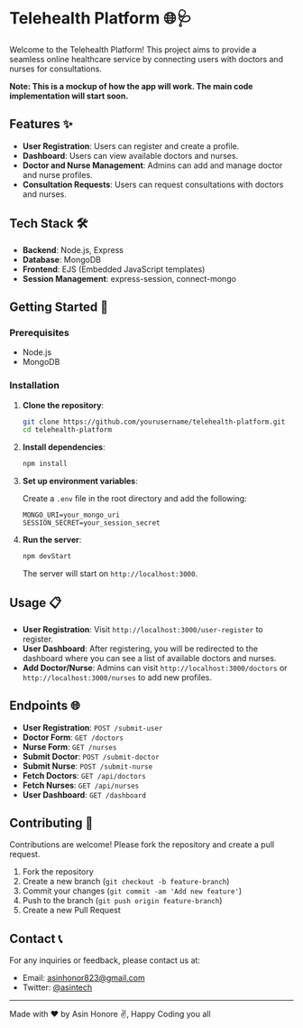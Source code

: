 # Telehealth Platform 🌐🩺

Welcome to the Telehealth Platform! This project aims to provide a seamless online healthcare service by connecting users with doctors and nurses for consultations. 

**Note: This is a mockup of how the app will work. The main code implementation will start soon.**

## Features ✨

- **User Registration**: Users can register and create a profile.
- **Dashboard**: Users can view available doctors and nurses.
- **Doctor and Nurse Management**: Admins can add and manage doctor and nurse profiles.
- **Consultation Requests**: Users can request consultations with doctors and nurses.

## Tech Stack 🛠️

- **Backend**: Node.js, Express
- **Database**: MongoDB
- **Frontend**: EJS (Embedded JavaScript templates)
- **Session Management**: express-session, connect-mongo

## Getting Started 🚀

### Prerequisites

- Node.js
- MongoDB

### Installation

1. **Clone the repository**:

    ```bash
    git clone https://github.com/yourusername/telehealth-platform.git
    cd telehealth-platform
    ```

2. **Install dependencies**:

    ```bash
    npm install
    ```

3. **Set up environment variables**:

    Create a `.env` file in the root directory and add the following:

    ```env
    MONGO_URI=your_mongo_uri
    SESSION_SECRET=your_session_secret
    ```

4. **Run the server**:

    ```bash
    npm devStart
    ```

    The server will start on `http://localhost:3000`.

## Usage 📋

- **User Registration**: Visit `http://localhost:3000/user-register` to register.
- **User Dashboard**: After registering, you will be redirected to the dashboard where you can see a list of available doctors and nurses.
- **Add Doctor/Nurse**: Admins can visit `http://localhost:3000/doctors` or `http://localhost:3000/nurses` to add new profiles.

## Endpoints 🌐

- **User Registration**: `POST /submit-user`
- **Doctor Form**: `GET /doctors`
- **Nurse Form**: `GET /nurses`
- **Submit Doctor**: `POST /submit-doctor`
- **Submit Nurse**: `POST /submit-nurse`
- **Fetch Doctors**: `GET /api/doctors`
- **Fetch Nurses**: `GET /api/nurses`
- **User Dashboard**: `GET /dashboard`

## Contributing 🤝

Contributions are welcome! Please fork the repository and create a pull request.

1. Fork the repository
2. Create a new branch (`git checkout -b feature-branch`)
3. Commit your changes (`git commit -am 'Add new feature'`)
4. Push to the branch (`git push origin feature-branch`)
5. Create a new Pull Request


## Contact 📞

For any inquiries or feedback, please contact us at:

- Email: asinhonor823@gmail.com
- Twitter: [@asintech](https://twitter.com/Asin_tech)

---

Made with ❤️ by  Asin Honore ✌️, Happy Coding you all
